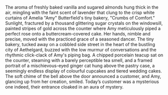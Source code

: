 The aroma of freshly baked vanilla and sugared almonds hung thick in the air, mingling with the faint scent of lavender that clung to the crisp white curtains of Amelia "Amy" Butterfield's tiny bakery, "Crumbs of Comfort."  Sunlight, fractured by a thousand glittering sugar crystals on the windowsill, painted stripes of gold across the counter where Amy meticulously piped a perfect rose onto a buttercream-covered cake.  Her hands, nimble and precise, moved with the practiced grace of a seasoned dancer.  The tiny bakery, tucked away on a cobbled side street in the heart of the bustling city of Aethelgard, buzzed with the low murmur of conversations and the rhythmic click-clack of Amy's piping bag. A chipped porcelain teacup sat on the counter, steaming with a barely perceptible tea smell, and a framed portrait of a mischievous-eyed ginger cat hung above the pastry case, a seemingly endless display of colourful cupcakes and tiered wedding cakes.  The soft chime of the bell above the door announced a customer, and Amy, glancing up from her creation, smiled. Today’s customer was a mysterious one indeed, their entrance cloaked in an aura of mystery.
